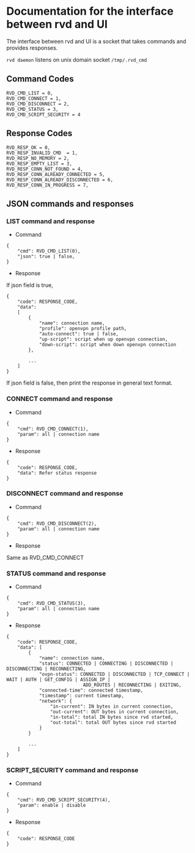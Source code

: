 
# Documentation for the interface between rvd and UI

The interface between rvd and UI is a socket that takes commands and provides responses.

`rvd daemon` listens on unix domain socket `/tmp/.rvd_cmd`

## Command Codes

```
RVD_CMD_LIST = 0,
RVD_CMD_CONNECT = 1,
RVD_CMD_DISCONNECT = 2,
RVD_CMD_STATUS = 3,
RVD_CMD_SCRIPT_SECURITY = 4

```

## Response Codes

```
RVD_RESP_OK = 0,
RVD_RESP_INVALID_CMD  = 1,
RVD_RESP_NO_MEMORY = 2,
RVD_RESP_EMPTY_LIST = 3,
RVD_RESP_CONN_NOT_FOUND = 4,
RVD_RESP_CONN_ALREADY_CONNECTED = 5,
RVD_RESP_CONN_ALREADY_DISCONNECTED = 6,
RVD_RESP_CONN_IN_PROGRESS = 7,

```

## JSON commands and responses

### LIST command and response

- Command

```
{
    "cmd": RVD_CMD_LIST(0),
    "json": true | false,
}

```

- Response

If json field is true,

```
{
    "code": RESPONSE_CODE,
    "data":
    [
        {
            "name": connection name,
            "profile": openvpn profile path,
            "auto-connect": true | false,
            "up-script": script when up openvpn connection,
            "down-script": script when down openvpn connection
        },

        ...
    ]
}

```

If json field is false, then print the response in general text format.

### CONNECT command and response

- Command

```
{
    "cmd": RVD_CMD_CONNECT(1),
    "param": all | connection name
}

```

- Response

```
{
    "code": RESPONSE_CODE,
    "data": Refer status response
}

```

### DISCONNECT command and response

- Command

```
{
    "cmd": RVD_CMD_DISCONNECT(2),
    "param": all | connection name
}

```

- Response

Same as RVD_CMD_CONNECT

### STATUS command and response

- Command

```
{
    "cmd": RVD_CMD_STATUS(3),
    "param": all | connection name
}

```

- Response

```
{
    "code": RESPONSE_CODE,
    "data": [
        {
            "name": connection name,
            "status": CONNECTED | CONNECTING | DISCONNECTED | DISCONNECTING | RECONNECTING,
            "ovpn-status": CONNECTED | DISCONNECTED | TCP_CONNECT | WAIT | AUTH | GET_CONFIG | ASSIGN_IP |
                            ADD_ROUTES | RECONNECTING | EXITING,
            "connected-time": connected timestamp,
            "timestamp": current timestamp,
            "network": {
                "in-current": IN bytes in current connection,
                "out-current": OUT bytes in current connection,
                "in-total": total IN bytes since rvd started,
                "out-total": total OUT bytes since rvd started
            }
        }

        ...
    ]
}

```

### SCRIPT_SECURITY command and response

- Command

```
{
    "cmd": RVD_CMD_SCRIPT_SECURITY(4),
    "param": enable | disable
}

```

- Response

```
{
    "code": RESPONSE_CODE
}

```
